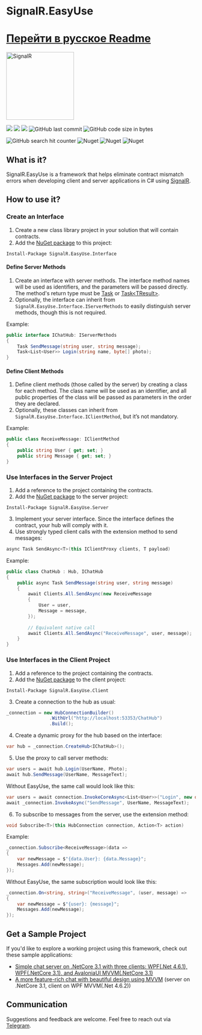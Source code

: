 # SignalR.EasyUse
# [Перейти в русское Readme](README.ru.md)

<img src="https://docs.microsoft.com/sv-se/azure/media/index/azure-signalr.svg" alt="SignalR" width="180"/>

![](https://github.com/Kibnet/SignalR.EasyUse/workflows/NuGet%20Generation/badge.svg?branch=master)
![](https://img.shields.io/github/issues/Kibnet/SignalR.EasyUse.svg?label=Issues)
![](https://img.shields.io/github/tag/Kibnet/SignalR.EasyUse.svg?label=Last%20Version)
![GitHub last commit](https://img.shields.io/github/last-commit/kibnet/SignalR.EasyUse)
![GitHub code size in bytes](https://img.shields.io/github/languages/code-size/kibnet/SignalR.EasyUse?label=Code%20Size)

![GitHub search hit counter](https://img.shields.io/github/search/kibnet/SignalR.EasyUse/SignalR?label=GitHub%20Search%20Hits)
![Nuget](https://img.shields.io/nuget/dt/SignalR.EasyUse.Interface?label=Interface%20Downloads)
![Nuget](https://img.shields.io/nuget/dt/SignalR.EasyUse.Server?label=Server%20Downloads)
![Nuget](https://img.shields.io/nuget/dt/SignalR.EasyUse.Client?label=Client%20Downloads)

## What is it?

SignalR.EasyUse is a framework that helps eliminate contract mismatch errors when developing client and server applications in C# using [SignalR](https://github.com/SignalR/SignalR "SignalR").

## How to use it?

### Create an Interface

1. Create a new class library project in your solution that will contain contracts.
2. Add the [NuGet package](https://www.nuget.org/packages/SignalR.EasyUse.Interface/ "SignalR.EasyUse.Interface") to this project:

```
Install-Package SignalR.EasyUse.Interface
```

#### Define Server Methods

1. Create an interface with server methods. The interface method names will be used as identifiers, and the parameters will be passed directly. The method's return type must be [Task](https://docs.microsoft.com/en-us/dotnet/api/system.threading.tasks.task?view=netcore-3.1 "System.Threading.Tasks.Task") or [Task\<TResult\>](https://docs.microsoft.com/en-us/dotnet/api/system.threading.tasks.task-1?view=netcore-3.1 "System.Threading.Tasks.Task-1").
2. Optionally, the interface can inherit from `SignalR.EasyUse.Interface.IServerMethods` to easily distinguish server methods, though this is not required.

Example:

```csharp
public interface IChatHub: IServerMethods
{
    Task SendMessage(string user, string message);
    Task<List<User>> Login(string name, byte[] photo);
}
```

#### Define Client Methods

1. Define client methods (those called by the server) by creating a class for each method. The class name will be used as an identifier, and all public properties of the class will be passed as parameters in the order they are declared.
2. Optionally, these classes can inherit from `SignalR.EasyUse.Interface.IClientMethod`, but it’s not mandatory.

Example:

```csharp
public class ReceiveMessage: IClientMethod
{
    public string User { get; set; }
    public string Message { get; set; }
}
```

### Use Interfaces in the Server Project

1. Add a reference to the project containing the contracts.
2. Add the [NuGet package](https://www.nuget.org/packages/SignalR.EasyUse.Server/ "SignalR.EasyUse.Server") to the server project:

```
Install-Package SignalR.EasyUse.Server
```

3. Implement your server interface. Since the interface defines the contract, your hub will comply with it.
4. Use strongly typed client calls with the extension method to send messages:

```csharp
async Task SendAsync<T>(this IClientProxy clients, T payload)
```

Example:

```csharp
public class ChatHub : Hub, IChatHub
{
    public async Task SendMessage(string user, string message)
    {
        await Clients.All.SendAsync(new ReceiveMessage
        {
            User = user,
            Message = message,
        });
        
        // Equivalent native call
        await Clients.All.SendAsync("ReceiveMessage", user, message);
    }
}
```

### Use Interfaces in the Client Project

1. Add a reference to the project containing the contracts.
2. Add the [NuGet package](https://www.nuget.org/packages/SignalR.EasyUse.Client/ "SignalR.EasyUse.Client") to the client project:

```
Install-Package SignalR.EasyUse.Client
```

3. Create a connection to the hub as usual:

```csharp
_connection = new HubConnectionBuilder()
                .WithUrl("http://localhost:53353/ChatHub")
                .Build();
```

4. Create a dynamic proxy for the hub based on the interface:

```csharp
var hub = _connection.CreateHub<IChatHub>();
```

5. Use the proxy to call server methods:

```csharp
var users = await hub.Login(UserName, Photo);
await hub.SendMessage(UserName, MessageText);
```

Without EasyUse, the same call would look like this:

```csharp
var users = await connection.InvokeCoreAsync<List<User>>("Login", new object[] { UserName, Photo });
await _connection.InvokeAsync("SendMessage", UserName, MessageText);
```

6. To subscribe to messages from the server, use the extension method:

```csharp
void Subscribe<T>(this HubConnection connection, Action<T> action)
```

Example:

```csharp
_connection.Subscribe<ReceiveMessage>(data =>
{
    var newMessage = $"{data.User}: {data.Message}";
    Messages.Add(newMessage);
});
```

Without EasyUse, the same subscription would look like this:

```csharp
_connection.On<string, string>("ReceiveMessage", (user, message) =>
{
    var newMessage = $"{user}: {message}";
    Messages.Add(newMessage);
});
```

## Get a Sample Project

If you'd like to explore a working project using this framework, check out these sample applications:

- [Simple chat server on .NetCore 3.1 with three clients: WPF(.Net 4.6.1), WPF(.NetCore 3.1), and AvaloniaUI MVVM(.NetCore 3.1)](https://github.com/Kibnet/SignalRChat)
- [A more feature-rich chat with beautiful design using MVVM](https://github.com/Kibnet/SignalChat) (server on .NetCore 3.1, client on WPF MVVM(.Net 4.6.2))

## Communication

Suggestions and feedback are welcome. Feel free to reach out via [Telegram](https://t.me/kibnet).
